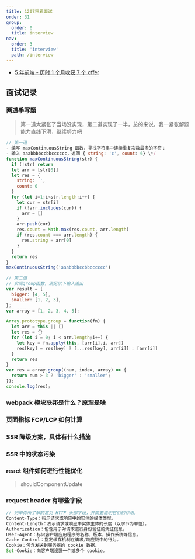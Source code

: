 ```yaml
---
title: 1207积累面试
order: 31
group:
  order: 0
  title: interview
nav:
  order: 3
  title: 'interview'
  path: /interview
---
```


- [5 年前端 - 历时 1 个月收获 7 个 offer](https://juejin.cn/post/7142690757722243102?searchId=20231207104934943006535CA256E27B1B)

## 面试记录

### 两道手写题

> 第一道太紧张了当场没实现，第二道实现了一半，总的来说，我一紧张解题能力直线下滑，继续努力吧

```js
// 第一道
- 编写 maxContinuousString 函数，寻找字符串中连续重复次数最多的字符：
- 输入 aaabbbbccbbcccccc，返回 { string: 'c', count: 6} \*/
function maxContinuousString(str) {
  if (!str) return
  let arr = [str[0]]
  let res = {
    string: '',
    count: 0
  }
  for (let i=1;i<str.length;i++) {
    let cur = str[i]
    if (!arr.includes(cur)) {
      arr = []
    }
    arr.push(cur)
    res.count = Math.max(res.count, arr.length)
    if (res.count === arr.length) {
      res.string = arr[0]
    }
  }
  return res
}
maxContinuousString('aaabbbbccbbcccccc')

// 第二道
// 实现group函数，满足以下输入输出
var result = {
  bigger: [4, 5],
  smaller: [1, 2, 3],
};
var array = [1, 2, 3, 4, 5];

Array.prototype.group = function(fn) {
  let arr = this || []
  let res = {}
  for (let i = 0; i < arr.length;i++) {
    let key = fn.apply(this, [arr[i],i, arr])
    res[key] = res[key] ? [...res[key], arr[i]] : [arr[i]]
  }
  return res
}
var res = array.group((num, index, array) => {
  return num > 3 ? 'bigger' : 'smaller';
});
console.log(res);

```

### webpack 模块联邦是什么？原理是啥

### 页面指标 FCP/LCP 如何计算

### SSR 降级方案，具体有什么措施

### SSR 中的状态污染

### react 组件如何进行性能优化

> shouldComponentUpdate

### request header 有哪些字段

```js
// 列举你所了解的常见 HTTP 头部字段，并简要说明它们的作用。
Content-Type：指示请求或响应中的实体的媒体类型。
Content-Length：表示请求或响应中实体主体的长度（以字节为单位）。
Authorization：包含用于对请求进行身份验证的凭证信息。
User-Agent：标识客户端应用程序的名称、版本、操作系统等信息。
Cache-Control：指定缓存机制在请求/响应链中的行为。
Cookie：包含发送到服务器的 cookie 数据。
Set-Cookie：向客户端设置一个或多个 cookie。
```
